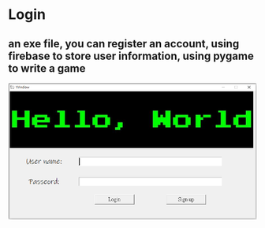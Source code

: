 # Login

## an exe file, you can register an account, using firebase to store user information, using pygame to write a game

![image](https://github.com/muscleee/Login/blob/master/picture/home.PNG)
